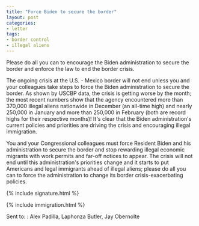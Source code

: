 ```yaml
---
title: "Force Biden to secure the border"
layout: post
categories:
- letter
tags:
- border control
- illegal aliens
---
```


Please do all you can to encourage the Biden administration to secure the border and enforce the law to end the border crisis.

The ongoing crisis at the U.S. - Mexico border will not end unless you and your colleagues take steps to force the Biden administration to secure the border. As shown by USCBP data, the crisis is getting worse by the month; the most recent numbers show that the agency encountered more than 370,000 illegal aliens nationwide in December (an all-time high) and nearly 250,000 in January and more than 250,000 in February (both are record highs for their respective months)! It's clear that the Biden administration's current policies and priorities are driving the crisis and encouraging illegal immigration.

You and your Congressional colleagues must force Resident Biden and his administration to secure the border and stop rewarding illegal economic migrants with work permits and far-off notices to appear. The crisis will not end until this administration's priorities change and it starts to put Americans and legal immigrants ahead of illegal aliens; please do all you can to force the administration to change its border crisis-exacerbating policies.

{% include signature.html %}

{% include immigration.html %}

Sent to:
: Alex Padilla, Laphonza Butler, Jay Obernolte
